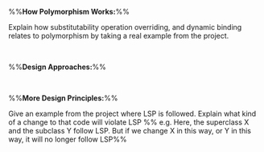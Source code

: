 %%**How Polymorphism Works:**%% 

<panel type="info" header="`W9.2a` Can explain substitutability :star::star::star:" expanded no-close>
  <include src="../../book/oopDesign/inheritance/substitutability/embed-inOtherContext.md" boilerplate />
<!-- TODO: add evidence -->
</panel>

<panel type="info" header="`W9.2b` Can explain dynamic and static binding :star::star::star:" expanded no-close>
  <include src="../../book/oopDesign/inheritance/dynamicAndStaticBinding/embed-inOtherContext.md" boilerplate />
<!-- TODO: add evidence -->
</panel>

<panel type="info" header="`W9.2c` Can explain how substitutability operation overriding, and dynamic binding relates to polymorphism :star::star::star:" expanded no-close>
  <include src="../../book/oopDesign/polymorphism/mechanism/embed-inOtherContext.md" boilerplate />
  <panel header="{{glyphicon_folder_close}} Evidence" expanded>

Explain how substitutability operation overriding, and dynamic binding relates to polymorphism by taking a real example from the project.

  </panel>
</panel>

<br>

%%**Design Approaches:**%%

<panel type="info" header="`W9.2d` Can explain top-down and bottom-up design :star::star::star:" expanded no-close>
  <include src="../../book/designApproaches/topDownBottomUp/what/embed-inOtherContext.md" boilerplate />
<!-- TODO: add evidence -->
</panel>

<panel type="info" header="`W9.2e` Can explain agile design :star::star::star:" expanded no-close>
  <include src="../../book/designApproaches/agileDesign/what/embed-inOtherContext.md" boilerplate />
<!-- TODO: add evidence -->
</panel>

<br>

%%**More Design Principles:**%%

<panel type="info" header="`W9.2f` Can explain Liskov Substitution Principle :star::star::star:" expanded no-close>
  <include src="../../book/principles/liskovSubstitutionPrinciple/embed-inOtherContext.md" boilerplate />
  <panel header="{{glyphicon_folder_close}} Evidence" expanded>

Give an example from the project where LSP is followed. Explain what kind of a change to that code will violate LSP %%&nbsp;e.g. Here, the superclass X and the subclass Y follow LSP. But if we change X in this way, or Y in this way, it will no longer follow LSP%%

  </panel>
</panel>

<panel type="success" header="`W9.2g` Can explain interface segregation principle :star::star::star::star:" expanded no-close>
  <include src="../../book/principles/interfaceSegregationPrinciple/embed-inOtherContext.md" boilerplate />
<!-- TODO: add evidence -->
</panel>

<panel type="success" header="`W9.2h` Can explain dependency inversion principle (DIP) :star::star::star::star:" expanded no-close>
  <include src="../../book/principles/dependencyInversionPrinciple/embed-inOtherContext.md" boilerplate />
<!-- TODO: add evidence -->
</panel>

